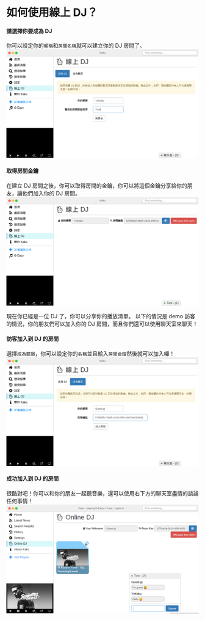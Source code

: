 # 如何使用線上 DJ？

#### 請選擇你要成為 DJ
你可以設定你的`暱稱`和`房間名稱`就可以建立你的 DJ 房間了。
![onlineDJ](../screenshot/onlineDJ.png)

#### 取得房間金鑰
在建立 DJ 房間之後，你可以取得房間的金鑰，你可以將這個金鑰分享給你的朋友，讓他們加入你的 DJ 房間。
![getRoomKey](../screenshot/getRoomKey.png)

現在你已經是一位 DJ 了，你可以分享你的播放清單。
以下的情況是 demo 訪客的情況，你的朋友們可以加入你的 DJ 房間，而且你們還可以使用聊天室來聊天！

#### 訪客加入到 DJ 的房間
選擇`成為聽眾`，你可以設定你的`名稱`並且輸入`房間金鑰`然後就可以加入囉！
![guest](../screenshot/guest.png)

#### 成功加入到 DJ 的房間
很酷對吧！你可以和你的朋友一起聽音樂，還可以使用右下方的聊天室盡情的談論任何事情！
![successfulJoin](../screenshot/successfulJoin.png)
